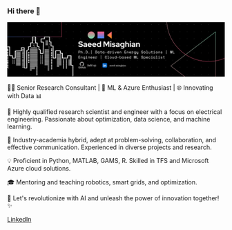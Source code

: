 ### Hi there 👋



![alt text](profile.png)



👨‍🔬 Senior Research Consultant | 🚀 ML & Azure Enthusiast | 🌐 Innovating with Data 📊

🔬 Highly qualified research scientist and engineer with a focus on electrical engineering. Passionate about optimization, data science, and machine learning.

💼 Industry-academia hybrid, adept at problem-solving, collaboration, and effective communication. Experienced in diverse projects and research.

💡 Proficient in Python, MATLAB, GAMS, R. Skilled in TFS and Microsoft Azure cloud solutions.

🎓 Mentoring and teaching robotics, smart grids, and optimization.

🌟 Let's revolutionize with AI and unleash the power of innovation together! ✨

[LinkedIn](https://www.linkedin.com/in/saeed-misaghian/)


<!--
**SaM-92/sam-92** is a ✨ _special_ ✨ repository because its `README.md` (this file) appears on your GitHub profile.

Here are some ideas to get you started:

- 🔭 I’m currently working on ...
- 🌱 I’m currently learning ...
- 👯 I’m looking to collaborate on ...
- 🤔 I’m looking for help with ...
- 💬 Ask me about ...
- 📫 How to reach me: ...
- 😄 Pronouns: ...
- ⚡ Fun fact: ...
-->
